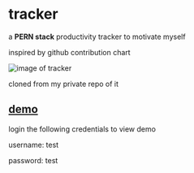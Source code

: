 # tracker

a **PERN stack** productivity tracker to motivate myself

inspired by github contribution chart

![image of tracker](https://i.imgur.com/vq5ECfY.png)

cloned from my private repo of it

## [demo](http://blaukc-tracker.herokuapp.com)

login the following credentials to view demo

username: test

password: test
